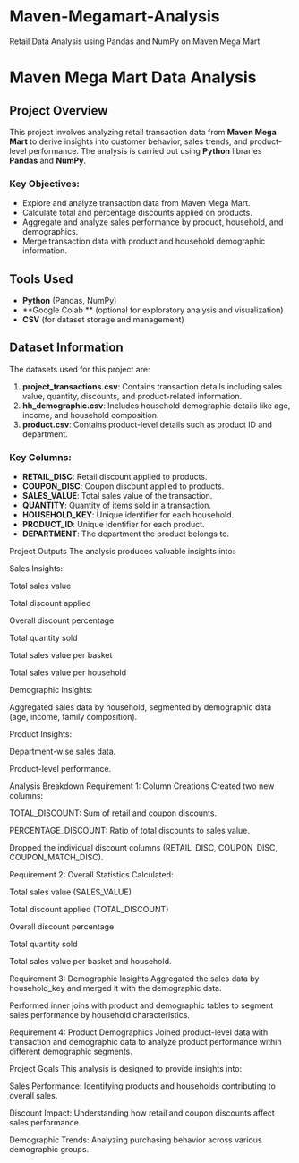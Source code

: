 # Maven-Megamart-Analysis
Retail Data Analysis using Pandas and NumPy on Maven Mega Mart
# Maven Mega Mart Data Analysis

## Project Overview

This project involves analyzing retail transaction data from **Maven Mega Mart** to derive insights into customer behavior, sales trends, and product-level performance. The analysis is carried out using **Python** libraries **Pandas** and **NumPy**.

### Key Objectives:
- Explore and analyze transaction data from Maven Mega Mart.
- Calculate total and percentage discounts applied on products.
- Aggregate and analyze sales performance by product, household, and demographics.
- Merge transaction data with product and household demographic information.

## Tools Used
- **Python** (Pandas, NumPy)
- **Google Colab ** (optional for exploratory analysis and visualization)
- **CSV** (for dataset storage and management)

## Dataset Information

The datasets used for this project are:
1. **project_transactions.csv**: Contains transaction details including sales value, quantity, discounts, and product-related information.
2. **hh_demographic.csv**: Includes household demographic details like age, income, and household composition.
3. **product.csv**: Contains product-level details such as product ID and department.

### Key Columns:
- **RETAIL_DISC**: Retail discount applied to products.
- **COUPON_DISC**: Coupon discount applied to products.
- **SALES_VALUE**: Total sales value of the transaction.
- **QUANTITY**: Quantity of items sold in a transaction.
- **HOUSEHOLD_KEY**: Unique identifier for each household.
- **PRODUCT_ID**: Unique identifier for each product.
- **DEPARTMENT**: The department the product belongs to.


Project Outputs
The analysis produces valuable insights into:

Sales Insights:

Total sales value

Total discount applied

Overall discount percentage

Total quantity sold

Total sales value per basket

Total sales value per household

Demographic Insights:

Aggregated sales data by household, segmented by demographic data (age, income, family composition).

Product Insights:

Department-wise sales data.

Product-level performance.

Analysis Breakdown
Requirement 1: Column Creations
Created two new columns:

TOTAL_DISCOUNT: Sum of retail and coupon discounts.

PERCENTAGE_DISCOUNT: Ratio of total discounts to sales value.

Dropped the individual discount columns (RETAIL_DISC, COUPON_DISC, COUPON_MATCH_DISC).

Requirement 2: Overall Statistics
Calculated:

Total sales value (SALES_VALUE)

Total discount applied (TOTAL_DISCOUNT)

Overall discount percentage

Total quantity sold

Total sales value per basket and household.

Requirement 3: Demographic Insights
Aggregated the sales data by household_key and merged it with the demographic data.

Performed inner joins with product and demographic tables to segment sales performance by household characteristics.

Requirement 4: Product Demographics
Joined product-level data with transaction and demographic data to analyze product performance within different demographic segments.

Project Goals
This analysis is designed to provide insights into:

Sales Performance: Identifying products and households contributing to overall sales.

Discount Impact: Understanding how retail and coupon discounts affect sales performance.

Demographic Trends: Analyzing purchasing behavior across various demographic groups.
